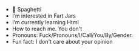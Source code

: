 - 🍝 Spaghetti
- I’m interested in Fart Jars
- I’m currently learning Html
- How to reach me. You don't
- Pronouns: Fuck/Pronouns/I/Call/You/By/Gender.
- Fun fact: I don't care about your opinion
